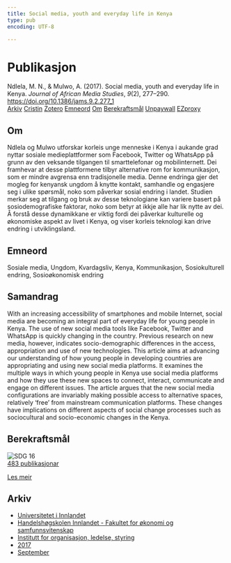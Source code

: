 ```yaml
---
title: Social media, youth and everyday life in Kenya
type: pub
encoding: UTF-8

---
```

<h1>Publikasjon</h1>
<article id="csl-bib-container-RW7JV5MY" class="csl-bib-container">
  <div class="csl-bib-body"> <div class="csl-entry">Ndlela, M. N., &#38; Mulwo, A. (2017). Social media, youth and everyday life in Kenya. <i>Journal of African Media Studies</i>, <i>9</i>(2), 277–290. <a href="https://doi.org/10.1386/jams.9.2.277_1">https://doi.org/10.1386/jams.9.2.277_1</a></div> </div>
  <div class="csl-bib-buttons">
    <a href="#taxonomy-article-RW7JV5MY" alt="archive" class="csl-bib-button">Arkiv</a>
    <a href="https://app.cristin.no/results/show.jsf?id=1500524" alt="Cristin" class="csl-bib-button">Cristin</a>
    <a href="http://zotero.org/groups/5881554/items/RW7JV5MY" alt="Zotero" class="csl-bib-button">Zotero</a>
    <a href="#keywords-article-RW7JV5MY" alt="keywords" class="csl-bib-button">Emneord</a>
    <a href="#about-article-RW7JV5MY" alt="about_pub" class="csl-bib-button">Om</a>
    <a href="#sdg-article-RW7JV5MY" alt="sdg" class="csl-bib-button">Berekraftsmål</a>
    <a href="https://doi.org/10.1386/jams.9.2.277_1" alt="Unpaywall" class="csl-bib-button">Unpaywall</a>
    <a href="https://doi.org/10.1386/jams.9.2.277_1" alt="EZproxy" class="csl-bib-button">EZproxy</a>
  </div>
  <div id="csl-bib-meta-container-RW7JV5MY"></div>
</article>
<div id="csl-bib-meta-RW7JV5MY" class="csl-bib-meta">
  <article id="about-article-RW7JV5MY" class="about_pub-article">
    <h1>Om</h1>
    Ndlela og Mulwo utforskar korleis unge menneske i Kenya i aukande grad nyttar sosiale medieplattformer som Facebook, Twitter og WhatsApp på grunn av den veksande tilgangen til smarttelefonar og mobilinternett. Dei framhevar at desse plattformene tilbyr alternative rom for kommunikasjon, som er mindre avgrensa enn tradisjonelle media. Denne endringa gjer det mogleg for kenyansk ungdom å knytte kontakt, samhandle og engasjere seg i ulike spørsmål, noko som påverkar sosial endring i landet. Studien merkar seg at tilgang og bruk av desse teknologiane kan variere basert på sosiodemografiske faktorar, noko som betyr at ikkje alle har lik nytte av dei. Å forstå desse dynamikkane er viktig fordi dei påverkar kulturelle og økonomiske aspekt av livet i Kenya, og viser korleis teknologi kan drive endring i utviklingsland.
  </article>
  <article id="keywords-article-RW7JV5MY" class="keywords-article">
    <h1>Emneord</h1>
    Sosiale media, Ungdom, Kvardagsliv, Kenya, Kommunikasjon, Sosiokulturell endring, Sosioøkonomisk endring
  </article>
  <article id="abstract-article-RW7JV5MY" class="abstract-article">
    <h1>Samandrag</h1>
    With an increasing accessibility of smartphones and mobile Internet, social media are becoming an integral part of everyday life for young people in Kenya. The use of new social media tools like Facebook, Twitter and WhatsApp is quickly changing in the country. Previous research on new media, however, indicates socio-demographic differences in the access, appropriation and use of new technologies. This article aims at advancing our understanding of how young people in developing countries are appropriating and using new social media platforms. It examines the multiple ways in which young people in Kenya use social media platforms and how they use these new spaces to connect, interact, communicate and engage on different issues. The article argues that the new social media configurations are invariably making possible access to alternative spaces, relatively ‘free’ from mainstream communication platforms. These changes have implications on different aspects of social change processes such as sociocultural and socio-economic changes in the Kenya.
  </article>
  <article id="sdg-article-RW7JV5MY" class="sdg-article">
    <h1>Berekraftsmål</h1>
    <div class="sdg-container"><div id="sdg16" class="sdg">
        <img src="{{< params subfolder >}}images/sdg/sdg16_nn.png" class="image" alt="SDG 16">
        <div class="sdg-overlay">
          <a href="{{< params subfolder >}}nn/archive/?sdg=16#archive" class="sdg-publication-count"><span>483</span> publikasjonar</a>
          <p><a href="https://fn.no/om-fn/fns-baerekraftsmaal/fred-rettferdighet-og-velfungerende-institusjoner?lang=nno-NO" class="sdg-read-more">Les meir</a></p>
        </div>
      </div></div>
  </article>
  <article id="taxonomy-article-RW7JV5MY" class="taxonomy-article">
    <h1>Arkiv</h1>
    <ul>
      <li><a href="{{< params subfolder >}}nn/archive/?key=3DCRN523">Universitetet i Innlandet</a></li>
      <li><a href="{{< params subfolder >}}nn/archive/?key=DU8Q9LN9">Handelshøgskolen Innlandet - Fakultet for økonomi og samfunnsvitenskap</a></li>
      <li><a href="{{< params subfolder >}}nn/archive/?key=4LUWR3ZM">Institutt for organisasjon, ledelse, styring</a></li>
      <li><a href="{{< params subfolder >}}nn/archive/?key=KF5I8TQ8">2017</a></li>
      <li><a href="{{< params subfolder >}}nn/archive/?key=L3AYBRRN">September</a></li>
    </ul>
  </article>
</div>
